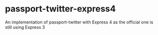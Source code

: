passport-twitter-express4
=========================

An implementation of passport-twitter with Express 4 as the official one is still using Express 3
